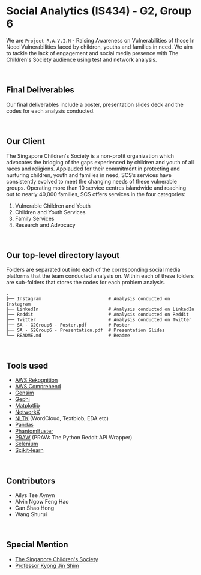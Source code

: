 # Social Analytics (IS434) - G2, Group 6 

We are `Project R.A.V.I.N` - Raising Awareness on Vulnerabilities of those In Need Vulnerabilities faced by children, youths and families in need. We aim to tackle the lack of engagement and social media presence with The Children's Society audience using test and network analysis.

<br>

## Final Deliverables
Our final deliverables include a poster, presentation slides deck and the codes for each analysis conducted.

<br>

## Our Client
The Singapore Children's Society is a non-profit organization which advocates the bridging of the gaps experienced by children and youth of all races and religions. Applauded for their commitment in protecting and nurturing children, youth and families in need, SCS’s services have consistently evolved to meet the changing needs of these vulnerable groups. Operating more than 10 service centres islandwide and reaching out to nearly 40,000 families, SCS offers services in the four categories:
1. Vulnerable Children and Youth
2. Children and Youth Services
3. Family Services
4. Research and Advocacy

<br>

## Our top-level directory layout
Folders are separated out into each of the corresponding social media platforms that the team conducted analysis on. Within each of these folders are sub-folders that stores the codes for each problem analysis.

    .
    ├── Instagram                         # Analysis conducted on Instagram
    ├── LinkedIn                          # Analysis conducted on LinkedIn
    ├── Reddit                            # Analysis conducted on Reddit
    ├── Twitter                           # Analysis conducted on Twitter
    ├── SA - G2Group6 - Poster.pdf        # Poster
    ├── SA - G2Group6 - Presentation.pdf  # Presentation Slides
    └── README.md                         # Readme

<br>

## Tools used

- [AWS Rekognition](https://aws.amazon.com/rekognition/)
- [AWS Comprehend](https://aws.amazon.com/comprehend/)
- [Gensim](https://radimrehurek.com/gensim/auto_examples/index.html)
- [Gephi](http://www.martingrandjean.ch/gephi-introduction/)
- [Matplotlib](https://matplotlib.org/stable/index.html)
- [NetworkX](https://networkx.org/)
- [NLTK](https://www.nltk.org/) (WordCloud, Textblob, EDA etc)
- [Pandas](https://pandas.pydata.org/docs/)
- [PhantomBuster](https://phantombuster.com/)
- [PRAW](https://praw.readthedocs.io/en/stable/) (PRAW: The Python Reddit API Wrapper)
- [Selenium](https://www.selenium.dev/documentation/)
- [Scikit-learn](https://scikit-learn.org/stable/modules/classes.html)

<br>

## Contributors
- Ailys Tee Xynyn
- Alvin Ngow Feng Hao
- Gan Shao Hong
- Wang Shurui

<br>

## Special Mention
- [The Singapore Children's Society](https://www.childrensociety.org.sg/)
- [Professor Kyong Jin Shim](https://www.linkedin.com/in/kjshim/)
